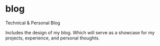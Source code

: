 # blog
Technical &amp; Personal Blog

Includes the design of my blog. Which will serve as a showcase for my projects, experience, and personal thoughts.
